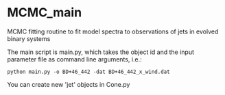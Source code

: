 # MCMC_main
MCMC fitting routine to fit model spectra to observations of jets in evolved binary systems


The main script is main.py, which takes the object id and the input parameter file as command line arguments, i.e.:  

`python main.py -o BD+46_442 -dat BD+46_442_x_wind.dat`

You can create new 'jet' objects in Cone.py

